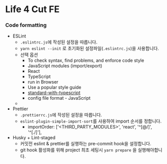 # Life 4 Cut FE

### Code formatting

- ESLint
  - `.eslintrc.js`에 작성된 설정을 따릅니다.
  - `yarn eslint --init` 로 초기화된 설정파일(`.eslintrc.js`)을 사용합니다. 
  - 선택 옵션
      - To check syntax, find problems, and enforce code style
      - JavaScript modules (import/export)
      - React
      - TypeScript
      - run in Browser
      - Use a popular style guide
      - [standard-with-typescript](https://github.com/standard/eslint-config-standard-with-typescript)
      - config file format - JavaScript
  - 
- Prettier
  - `.prettierrc.js`에 작성된 설정을 따릅니다.
  - `eslint-plugin-simple-import-sort`를 사용하여 import 순서를 정합니다.
    - importOrder: ['<THIRD_PARTY_MODULES>', 'react', '^[@/]', '^[./]'],
- Husky + Lint-staged
  - 커밋전 eslint & prettier를 실행하는 pre-commit hook을 설정합니다.
  - git hook 활성화를 위해 project 최초 세팅시 `yarn prepare` 을 실행해야합니다.
